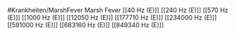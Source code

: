 #Krankheiten/MarshFever
Marsh Fever
[[40 Hz (E)]]
[[240 Hz (E)]]
[[570 Hz (E)]]
[[1000 Hz (E)]]
[[12050 Hz (E)]]
[[177710 Hz (E)]]
[[234000 Hz (E)]]
[[591000 Hz (E)]]
[[683160 Hz (E)]]
[[849340 Hz (E)]]